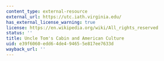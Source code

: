 ```yaml
---
content_type: external-resource
external_url: https://utc.iath.virginia.edu/
has_external_license_warning: true
license: https://en.wikipedia.org/wiki/All_rights_reserved
status: ''
title: Uncle Tom's Cabin and American Culture
uid: e39f6060-edd6-4de4-9465-5e817ee7633d
wayback_url: ''
---
```

